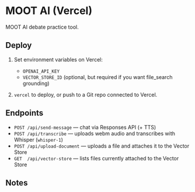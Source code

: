 # MOOT AI (Vercel)

MOOT AI debate practice tool.

## Deploy

1. Set environment variables on Vercel:
   - `OPENAI_API_KEY`
   - `VECTOR_STORE_ID` (optional, but required if you want file_search grounding)

2. `vercel` to deploy, or push to a Git repo connected to Vercel.

## Endpoints
- `POST /api/send-message` — chat via Responses API (+ TTS)
- `POST /api/transcribe` — uploads webm audio and transcribes with Whisper (`whisper-1`)
- `POST /api/upload-document` — uploads a file and attaches it to the Vector Store
- `GET  /api/vector-store` — lists files currently attached to the Vector Store

## Notes

